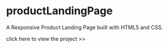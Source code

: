# productLandingPage
A Responsive Product Landing Page built with HTML5 and CSS.

click here to view the project >> 
